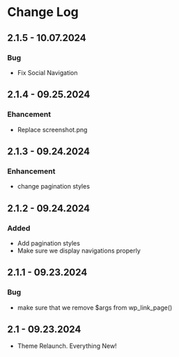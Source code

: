 # Change Log

## 2.1.5 - 10.07.2024

### Bug
- Fix Social Navigation

## 2.1.4 - 09.25.2024
### Ehancement
- Replace screenshot.png

## 2.1.3 - 09.24.2024

### Enhancement
* change pagination styles

## 2.1.2 - 09.24.2024

### Added
* Add pagination styles
* Make sure we display navigations properly

## 2.1.1 - 09.23.2024

### Bug
* make sure that we remove $args from wp_link_page()

## 2.1 - 09.23.2024
* Theme Relaunch. Everything New!